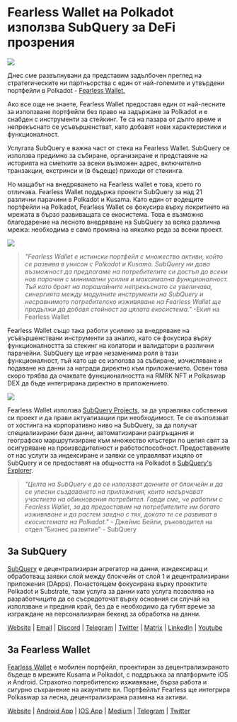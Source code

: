 # Fearless Wallet на Polkadot използва SubQuery за DeFi прозрения

![](https://miro.medium.com/max/1400/1*HcPJ-5hy6WZrLhkuL6P2BA.png)

Днес сме развълнувани да представим задълбочен преглед на стратегическите ни партньорства с един от най-големите и утвърдени портфейли в Polkadot - [Fearless Wallet.](https://fearlesswallet.io/)

Ако все още не знаете, Fearless Wallet предоставя един от най-лесните за използване портфейли без право на задържане за Polkadot и е снабден с инструменти за стейкинг. Те са на пазара от дълго време и непрекъснато се усъвършенстват, като добавят нови характеристики и функционалност.

Услугата SubQuery е важна част от стека на Fearless Wallet. SubQuery се използва предимно за събиране, организиране и представяне на историята на сметките за всеки възможен адрес, включително транзакции, екстринси и (в бъдеще) приходи от стекинга.

Но мащабът на внедряването на Fearless wallet е това, което го отличава. Fearless Wallet поддържа проекти SubQuery за над 21 различни парачини в Polkadot и Kusama. Като един от водещите портфейли на Polkadot, Fearless Wallet се фокусира върху покритието на мрежата в бързо развиващата се екосистема. Това е възможно благодарение на лесното внедряване на SubQuery за всяка различна мрежа: необходима е само промяна на няколко реда за всеки проект.

![](https://miro.medium.com/max/1400/1*5D3J7-_HC2tAP05oOlV5yw.png)

> _"Fearless Wallet е истински портфейл с множество активи, който се развива в унисон с Polkadot и Kusama. SubQuery ни дава възможност да предлагаме на потребителите си достъп до всеки нов парачин с минимални усилия и максимална функционалност. Тъй като броят на парашайните непрекъснато се увеличава, синергията между модулните инструменти на SubQuery и несравнимото потребителско изживяване на Fearless Wallet ще продължи да добавя стойност за цялата екосистема."_ -Екип на Fearless Wallet

Fearless Wallet също така работи усилено за внедряване на усъвършенствани инструменти за анализ, като се фокусира върху функционалността за стекинг на колатори и валидатори в различни парачейни. SubQuery ще играе незаменима роля в тази функционалност, тъй като ще се използва за събиране, изчисляване и подаване на данни за награди директно към приложението. Освен това скоро трябва да очаквате функционалността на RMRK NFT и Polkaswap DEX да бъде интегрирана директно в приложението.

![](https://miro.medium.com/max/1400/1*3X7m4-m0NJ3xQ44UKZB7tw.png)

Fearless Wallet използва [SubQuery Projects](https://project.subquery.network/), за да управлява собствения си проект и да прави актуализации при необходимост. Те се възползват от хостинга на корпоративно ниво на SubQuery, за да получат специализирани бази данни, автоматизирани разгръщания и географско маршрутизиране към множество клъстери по целия свят за осигуряване на производителност и работоспособност. Предоставените от нас услуги за индексиране и заявки се управляват изцяло от SubQuery и се предоставят на общността на Polkadot в [SubQuery's Explorer](https://explorer.subquery.network/).

> _"Целта на SubQuery е да се използват данните от блокчейн и да се улесни създаването на приложения, които насърчават участието на обикновения потребител. Горди сме, че работим с Fearless Wallet, за да предоставим на потребителите им богато изживяване и да растем заедно с тях, докато те се развиват в екосистемата на Polkadot."_ - Джеймс Бейли, ръководител на отдел "Бизнес развитие" - SubQuery

## За SubQuery

[SubQuery](https://subquery.network/) е децентрализиран агрегатор на данни, изндексиращ и обработващ заявки слой между блокчейн от слой 1 и децентрализирани приложения (DApps). Понастоящем фокусирана върху проектите Polkadot и Substrate, тази услуга за данни като услуга позволява на разработчиците да се съсредоточат върху основния си случай на използване и предния край, без да е необходимо да губят време за изграждане на персонализиран бекенд за обработка на данни.

[Website](https://subquery.network/) | [Email](hello@subquery.network) | [Discord](https://discord.com/invite/78zg8aBSMG) | [Telegram](https://t.me/subquerynetwork) | [Twitter](https://twitter.com/subquerynetwork) | [Matrix](https://matrix.to/#/#subquery:matrix.org) | [LinkedIn](https://www.linkedin.com/company/subquery) | [Youtube](https://www.youtube.com/channel/UCi1a6NUUjegcLHDFLr7CqLw)

## За Fearless Wallet

[Fearless Wallet](https://fearlesswallet.io/) е мобилен портфейл, проектиран за децентрализираното бъдеще в мрежите Kusama и Polkadot, с поддръжка за платформите iOS и Android. Страхотно потребителско изживяване, бърза работа и сигурно съхранение на акаунтите ви. Портфейлът Fearless ще интегрира Polkaswap за лесна, децентрализирана размяна на активи.

[Website](https://fearlesswallet.io/) | [Android App](https://play.google.com/store/apps/details?id=jp.co.soramitsu.fearless) | [IOS App](https://apps.apple.com/us/app/fearless-wallet/id1537251089) | [Medium](https://medium.com/fearlesswallet/) | [Telegram](https://t.me/fearlesswallet) | [Twitter](https://twitter.com/FearlessWallet)
